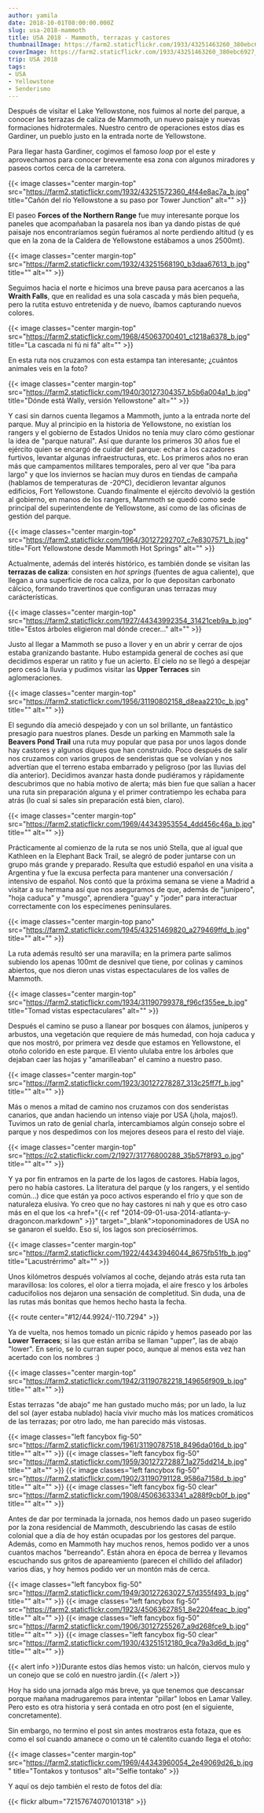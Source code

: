```yaml
---
author: yamila
date: 2018-10-01T08:00:00.000Z
slug: usa-2018-mammoth
title: USA 2018 - Mammoth, terrazas y castores
thumbnailImage: https://farm2.staticflickr.com/1933/43251463260_380ebc6927_c.jpg
coverImage: https://farm2.staticflickr.com/1933/43251463260_380ebc6927_b.jpg
trip: USA 2018
tags:
- USA
- Yellowstone
- Senderismo
---
```


Después de visitar el Lake Yellowstone, nos fuimos al norte del parque, a conocer las terrazas de caliza de Mammoth, un nuevo paisaje y nuevas formaciones hidrotermales. Nuestro centro de operaciones estos días es Gardiner, un pueblo justo en la entrada norte de Yellowstone.

<!--more-->

Para llegar hasta Gardiner, cogimos el famoso *loop* por el este y aprovechamos para conocer brevemente esa zona con algunos miradores y paseos cortos cerca de la carretera.

{{< image classes="center margin-top" src="https://farm2.staticflickr.com/1932/43251572360_4f44e8ac7a_b.jpg" title="Cañón del río Yellowstone a su paso por Tower Junction" alt="" >}}

El paseo **Forces of the Northern Range** fue muy interesante porque los paneles que acompañaban la pasarela nos iban ya dando pistas de qué paisaje nos encontraríamos según fuéramos al norte perdiendo altitud (y es que en la zona de la Caldera de Yellowstone estábamos a unos 2500mt).

{{< image classes="center margin-top" src="https://farm2.staticflickr.com/1932/43251568190_b3daa67613_b.jpg" title="" alt="" >}}

Seguimos hacia el norte e hicimos una breve pausa para acercanos a las **Wraith Falls**, que en realidad es una sola cascada y más bien pequeña, pero la rutita estuvo entretenida y de nuevo, íbamos capturando nuevos colores.

{{< image classes="center margin-top" src="https://farm2.staticflickr.com/1968/45063700401_c1218a6378_b.jpg" title="La cascada ni fú ni fá" alt="" >}}

En esta ruta nos cruzamos con esta estampa tan interesante; ¿cuántos animales veis en la foto?

{{< image classes="center margin-top" src="https://farm2.staticflickr.com/1940/30127304357_b5b6a004a1_b.jpg" title="Dónde está Wally, versión Yellowstone" alt="" >}}

Y casi sin darnos cuenta llegamos a Mammoth, junto a la entrada norte del parque. Muy al principio en la historia de Yellowstone, no existían los rangers y el gobierno de Estados Unidos no tenía muy claro cómo gestionar la idea de "parque natural". Así que durante los primeros 30 años fue el ejército quien se encargó de cuidar del parque: echar a los cazadores furtivos, levantar algunas infraestructuras, etc. Los primeros años no eran más que campamentos militares temporales, pero al ver que "iba para largo" y que los inviernos se hacían muy duros en tiendas de campaña (hablamos de temperaturas de -20ºC), decidieron levantar algunos edificios, Fort Yellowstone. Cuando finalmente el ejército devolvió la gestión al gobierno, en manos de los rangers, Mammoth se quedó como sede principal del superintendente de Yellowstone, así como de las oficinas de gestión del parque.

{{< image classes="center margin-top" src="https://farm2.staticflickr.com/1964/30127292707_c7e8307571_b.jpg" title="Fort Yellowstone desde Mammoth Hot Springs" alt="" >}}

Actualmente, además del interés histórico, es también donde se visitan las **terrazas de caliza**: consisten en *hot springs* (fuentes de agua caliente), que llegan a una superficie de roca caliza, por lo que depositan carbonato cálcico, formando travertinos que configuran unas terrazas muy carácterísticas.

{{< image classes="center margin-top" src="https://farm2.staticflickr.com/1927/44343992354_31421ceb9a_b.jpg" title="Estos árboles eligieron mal dónde crecer..." alt="" >}}

Justo al llegar a Mammoth se puso a llover y en un abrir y cerrar de ojos estaba granizando bastante. Hubo estampida general de coches así que decidimos esperar un ratito y fue un acierto. El cielo no se llegó a despejar pero cesó la lluvia y pudimos visitar las **Upper Terraces** sin aglomeraciones.

{{< image classes="center margin-top" src="https://farm2.staticflickr.com/1956/31190802158_d8eaa2210c_b.jpg" title="" alt="" >}}

El segundo día ameció despejado y con un sol brillante, un fantástico presagio para nuestros planes. Desde un parking en Mammoth sale la **Beavers Pond Trail** una ruta muy popular que pasa por unos lagos donde hay castores y algunos diques que han construido. Poco después de salir nos cruzamos con varios grupos de senderistas que se volvían y nos advertían que el terreno estaba embarrado y peligroso (por las lluvias del día anterior). Decidimos avanzar hasta donde pudiéramos y rápidamente descubrimos que no había motivo de alerta; más bien fue que salían a hacer una ruta sin preparación alguna y el primer contratiempo les echaba para atrás (lo cual si sales sin preparación está bien, claro).

{{< image classes="center margin-top" src="https://farm2.staticflickr.com/1969/44343953554_4dd456c46a_b.jpg" title="" alt="" >}}

Prácticamente al comienzo de la ruta se nos unió Stella, que al igual que Kathleen en la Elephant Back Trail, se alegró de poder juntarse con un grupo más grande y preparado. Resulta que estudió español en una visita a Argentina y fue la excusa perfecta para mantener una conversación / intensivo de español. Nos contó que la próxima semana se viene a Madrid a visitar a su hermana así que nos aseguramos de que, además de "junípero", "hoja caduca" y "musgo", aprendiera "guay" y "joder" para interactuar correctamente con los especímenes peninsulares.

{{< image classes="center margin-top pano" src="https://farm2.staticflickr.com/1945/43251469820_a279469ffd_b.jpg" title="" alt="" >}}

La ruta además resultó ser una maravilla; en la primera parte salimos subiendo los apenas 100mt de desnivel que tiene, por colinas y caminos abiertos, que nos dieron unas vistas espectaculares de los valles de Mammoth.

{{< image classes="center margin-top" src="https://farm2.staticflickr.com/1934/31190799378_f96cf355ee_b.jpg" title="Tomad vistas espectaculares" alt="" >}}

Después el camino se puso a llanear por bosques con álamos, juníperos y arbustos, una vegetación que requiere de más humedad, con hoja caduca y que nos mostró, por primera vez desde que estamos en Yellowstone, el otoño colorido en este parque. El viento ululaba entre los árboles que dejaban caer las hojas y "amarilleaban" el camino a nuestro paso.

{{< image classes="center margin-top" src="https://farm2.staticflickr.com/1923/30127278287_313c25ff7f_b.jpg" title="" alt="" >}}

Más o menos a mitad de camino nos cruzamos con dos senderistas canarios, que andan haciendo un intenso viaje por USA (¡hola, majos!). Tuvimos un rato de genial charla, intercambiamos algún consejo sobre el parque y nos despedimos con los mejores deseos para el resto del viaje.

{{< image classes="center margin-top" src="https://c2.staticflickr.com/2/1927/31776800288_35b57f8f93_o.jpg" title="" alt="" >}}

Y ya por fin entramos en la parte de los lagos de castores. Había lagos, pero no había castores. La literatura del parque (y los rangers, y el sentido común...) dice que están ya poco activos esperando el frío y que son de naturaleza elusiva. Yo creo que no hay castores ni nah y que es otro caso más en el que los <a href="{{< ref "2014-09-01-usa-2014-atlanta-y-dragoncon.markdown" >}}" target="_blank">toponominadores de USA</a> no se ganaron el sueldo. Eso sí, los lagos son preciosérrimos.

{{< image classes="center margin-top" src="https://farm2.staticflickr.com/1922/44343946044_8675fb51fb_b.jpg" title="Lacustrérrimo" alt="" >}}

Unos kilómetros después volvíamos al coche, dejando atrás esta ruta tan maravillosa: los colores, el olor a tierra mojada, el aire fresco y los árboles caducifolios nos dejaron una sensación de completitud. Sin duda, una de las rutas más bonitas que hemos hecho hasta la fecha.

{{< route center="#12/44.9924/-110.7294" >}}

Ya de vuelta, nos hemos tomado un picnic rápido y hemos paseado por las **Lower Terraces**; si las que están arriba se llaman "upper", las de abajo "lower". En serio, se lo curran super poco, aunque al menos esta vez han acertado con los nombres :)

{{< image classes="center margin-top" src="https://farm2.staticflickr.com/1942/31190782218_149656f909_b.jpg" title="" alt="" >}}

Estas terrazas "de abajo" me han gustado mucho más; por un lado, la luz del sol (ayer estaba nublado) hacía vivir mucho más los matices cromáticos de las terrazas; por otro lado, me han parecido más vistosas.

{{< image classes="left fancybox fig-50" src="https://farm2.staticflickr.com/1961/31190787518_8496da016d_b.jpg" title="" alt="" >}}
{{< image classes="left fancybox fig-50" src="https://farm2.staticflickr.com/1959/30127272887_1a275dd214_b.jpg" title="" alt="" >}}
{{< image classes="left fancybox fig-50" src="https://farm2.staticflickr.com/1902/31190791128_9586a7158d_b.jpg" title="" alt="" >}}
{{< image classes="left fancybox fig-50 clear" src="https://farm2.staticflickr.com/1908/45063633341_a288f9cb0f_b.jpg" title="" alt="" >}}

Antes de dar por terminada la jornada, nos hemos dado un paseo sugerido por la zona residencial de Mammoth, descubriendo las casas de estilo colonial que a día de hoy están ocupadas por los gestores del parque. Además, como en Mammoth hay muchos renos, hemos podido ver a unos cuantos machos "berreando". Están ahora en época de berrea y llevamos escuchando sus gritos de apareamiento (parecen el chillido del afilador) varios días, y hoy hemos podido ver un montón más de cerca.

{{< image classes="left fancybox fig-50" src="https://farm2.staticflickr.com/1949/30127263027_57d355f493_b.jpg" title="" alt="" >}}
{{< image classes="left fancybox fig-50" src="https://farm2.staticflickr.com/1923/45063627851_8e2204feac_b.jpg" title="" alt="" >}}
{{< image classes="left fancybox fig-50" src="https://farm2.staticflickr.com/1906/30127255267_a9d268fce9_b.jpg" title="" alt="" >}}
{{< image classes="left fancybox fig-50 clear" src="https://farm2.staticflickr.com/1930/43251512180_9ca79a3d6d_b.jpg" title="" alt="" >}}

{{< alert info >}}Durante estos días hemos visto: un halcón, ciervos mulo y un conejo que se coló en nuestro jardín.{{< /alert >}}

Hoy ha sido una jornada algo más breve, ya que tenemos que descansar porque mañana madrugaremos para intentar "pillar" lobos en Lamar Valley. Pero esto es otra historia y será contada en otro post (en el siguiente, concretamente).

Sin embargo, no termino el post sin antes mostraros esta fotaza, que es como el sol cuando amanece o como un té calentito cuando llega el otoño:

{{< image classes="center margin-top" src="https://farm2.staticflickr.com/1969/44343960054_2e49069d26_b.jpg" title="Tontakos y tontusos" alt="Selfie tontako" >}}

Y aquí os dejo también el resto de fotos del día:

{{< flickr album="72157674070101318" >}}
